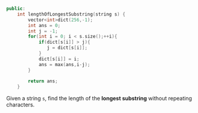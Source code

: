 ```c++
public:
    int lengthOfLongestSubstring(string s) {
        vector<int>dict(256,-1);
        int ans = 0;
        int j = -1;
        for(int i = 0; i < s.size();++i){
            if(dict[s[i]] > j){
               j = dict[s[i]];
            }
            dict[s[i]] = i;
            ans = max(ans,i-j);
        }
        
        return ans;
    }
```

Given a string `s`, find the length of the **longest substring** without repeating characters.